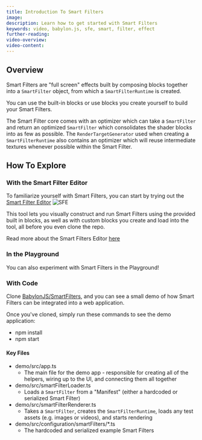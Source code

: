 ```yaml
---
title: Introduction To Smart Filters
image:
description: Learn how to get started with Smart Filters
keywords: video, babylon.js, sfe, smart, filter, effect
further-reading:
video-overview:
video-content:
---
```


## Overview

Smart Filters are "full screen" effects built by composing blocks together into a `SmartFilter` object, from which a `SmartFilterRuntime` is created.

You can use the built-in blocks or use blocks you create yourself to build your Smart Filters.

The Smart Filter core comes with an optimizer which can take a `SmartFilter` and return an optimized `SmartFilter` which consolidates the shader blocks into as few as possible. The `RenderTargetGenerator` used when creating a `SmartFilterRuntime` also contains an optimizer which will reuse intermediate textures whenever possible within the Smart Filter.

## How To Explore

### With the Smart Filter Editor

To familiarize yourself with Smart Filters, you can start by trying out the [Smart Filter Editor](https://sfe.babylonjs.com)
![SFE](/img/how_to/smart-filters/sfe-default.png)

This tool lets you visually construct and run Smart Filters using the provided built in blocks, as well as with custom blocks you create and load into the tool, all before you even clone the repo.

Read more about the Smart Filters Editor [here](../../../../toolsAndResources/sfe/)

### In the Playground

You can also experiment with Smart Filters in the Playground!

<Playground id="#N7VSE6" title="Smart Filter Camera" description="Demonstrates how a Smart Filter can be used to apply an effect to the camera in a scene." />
<Playground id="#1VIWKL#2" title="Smart Filter Camera from SFE" description="Demonstrates how a Smart Filter saved from the Smart Filter Editor can be used to apply an effect to the camera in a scene." />

### With Code

Clone [BabylonJS/SmartFilters](https://github.com/BabylonJS/SmartFilters), and you can see a small demo of how Smart Filters can be integrated into a web application.

Once you've cloned, simply run these commands to see the demo application:

- npm install
- npm start

#### Key Files

- demo/src/app.ts
  - The main file for the demo app - responsible for creating all of the helpers, wiring up to the UI, and connecting them all together
- demo/src/smartFilterLoader.ts
  - Loads a `SmartFilter` from a "Manifest" (either a hardcoded or serialized Smart Filter)
- demo/src/smartFilterRenderer.ts
  - Takes a `SmartFilter`, creates the `SmartFilterRuntime`, loads any test assets (e.g. images or videos), and starts rendering
- demo/src/configuration/smartFilters/\*.ts
  - The hardcoded and serialized example Smart Filters
